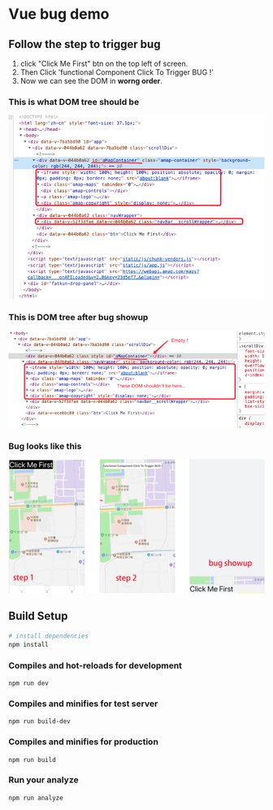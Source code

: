 # Vue bug demo

## Follow the step to trigger bug

1. click "Click Me First" btn on the top left of screen.
2. Then  Click 'functional Component Click To Trigger BUG !'
3. Now we can see the DOM in **worng order**.

### This is what DOM tree should be
![alt text](./articleImg/before.png)

### This is DOM tree after bug showup
![alt text](./articleImg/after.png)

### Bug looks like this
![alt text](./articleImg/lookslike.png)

## Build Setup

``` bash
# install dependencies
npm install
```

### Compiles and hot-reloads for development

```
npm run dev
```

### **Compiles and minifies for test server**

```
npm run build-dev
```

### Compiles and minifies for production

```
npm run build
```

### Run your analyze

```
npm run analyze
```
